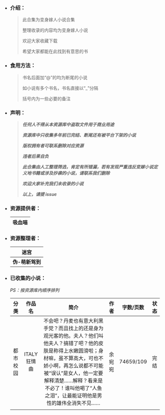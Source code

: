 - ### 介绍：

    > 此合集为变身嫁人小说合集
    > 
    > 整理收录的内容均为变身嫁人小说
    > 
    > 欢迎大家收藏下载
    > 
    > 希望大家都能在此找到有意思的书



- ### 食用方法：

  > 书名后面加“@”的均为断尾的小说
  > 
  > 如小说有多个书名，书名直接以“_”分隔
  > 
  > 括号内为一些必要的备注

  

- ### 声明：

  > ***任何人不得从本资源库中盗取文件用于商业用途***
  >
  > ***资源库中只收集多年前已完结、断尾还有被平台下架的小说***
  >
  > ***版权拥有者可联系删除对应资源***
  >
  > ***违者后果自负***
  >
  > ***此合集由人工整理筛选，肯定有所错漏，若有发现严重违反变嫁小说定义地书籍或涉及抄袭的小说，请联系我们删除***
  >
  > ***欢迎大家补充我们未收录的小说***
  >
  > ***以上，请提 issue***
  >



- ### 资源提供者：

  | 吸血喵 |
  | ------ |



- ### 资源整理者：

  | 迷宫            |
  | --------------- |
  | **伪-萌新驾到** |



- ### 已收集的小说：

  *PS：按资源库内顺序排列*
  
  | 分类 | 作品名 | 简介 | 作者 | 字数/页数 | 状态 |
  | :--: | :--: | :--: | :--: | :--: | :--: |
  | 都市校园 | ITALY狂情曲 | 不会吧？丹麦也有意大利黑手党？而且找上的还是身为观光客的他。夫人？他们叫他夫人？搞错了吧？他的皮肤是称得上水嫩圆滑啦；身材嘛，虽不算高大，可也不娇小啊，再怎么说都不可能被“误认”是女人，他一定要解释清楚……解释？看来是不必了！谁叫他喝了“人鱼之泪”，让最能证明他是男性的雄伟全消失不见…… | 余宛宛 | 74659/109 | 完结 |
  |      |        |      |      |      |      |
  
  

